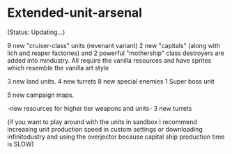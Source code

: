# Extended-unit-arsenal

(Status: Updating...)

9 new "cruiser-class" units (revenant variant)
2 new "capitals" (along with lich and reaper factories)
and 2 powerful "mothership" class destroyers are added into 
mindustry. All require the vanilla resources and have sprites which 
resemble the vanilla art style 

3 new land units.
4 new turrets
8 new special enemies
1 Super boss unit

5 new campaign maps.

-new resources for higher tier weapons and units-
3 new turrets

(if you want to play around with the units in sandbox
I recommend increasing unit production
speed in custom settings or downloading infinitodustry and using the 
overjector because capital ship production time
is SLOW)


